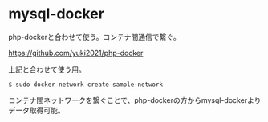 # mysql-docker
php-dockerと合わせて使う。コンテナ間通信で繋ぐ。

https://github.com/yuki2021/php-docker

上記と合わせて使う用。

```
$ sudo docker network create sample-network
```

コンテナ間ネットワークを繋ぐことで、php-dockerの方からmysql-dockerよりデータ取得可能。
